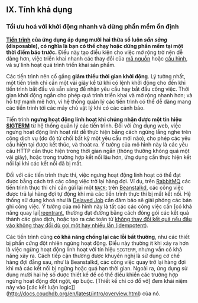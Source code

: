 ## IX. Tính khả dụng
### Tối ưu hoá với khởi động nhanh và dừng phần mềm ổn định

**[Tiến trình](./processes) của ứng dụng áp dụng mười hai thừa số luôn *sẵn sàng* (disposable), có nghĩa là bạn có thể chạy hoặc dừng phần mềm tại một thời điểm báo trước.** Điều này tạo điều kiện cho việc mở rộng trở nên dễ dàng hơn, việc triển khai nhanh các thay đổi của [mã nguồn](./codebase) hoặc [cấu hình](./config), và sự linh hoạt quá trình triển khai sản phẩm.

Các tiến trình nên cố gắng **giảm thiểu thời gian khởi động**. Lý tưởng nhất, một tiến trình chỉ cần một vài giây kể từ khi có lệnh khởi động cho đến khi tiến trình bắt đầu và sẵn sàng để nhận yêu cầu hay bắt đầu công việc. Thời gian khởi động ngắn cho phép quá trình triển khai và mở rộng nhanh hơn; và hỗ trợ mạnh mẽ hơn, vì hệ thống quản lý các tiến trình có thể dễ dàng mang các tiến trình tới các máy chủ vật lý khi có các cảnh báo.

Tiến trình **ngưng hoạt động linh hoạt khi chúng nhận được một tín hiệu [SIGTERM](http://en.wikipedia.org/wiki/SIGTERM)** từ hệ thống quản lý các tiến trình. Đối với ứng dụng web, việc ngưng hoạt động linh hoạt rất dễ thực hiện bằng cách ngừng lắng nghe trên công dịch vụ (do đó từ chối bất kỳ một yêu cầu mới nào), cho phép các yêu cầu hiện tại được kết thúc, và thoát ra. Ý tưởng của mô hình này là các yêu cầu HTTP cần thực hiện trong thời gian ngắn (thông thường không quá một vài giây), hoặc trong trường hợp kết nối lâu hơn, ứng dụng cần thực hiện kết nối lại khi các kết nối đã bị mất. 

Đối với các tiến trình thực thi, việc ngưng hoạt động linh hoạt có thể đạt được bằng cách trả các công việc trở lại hàng đợi. Ví dụ, trên [RabbitMQ](http://www.rabbitmq.com/) các tiến trình thực thi chỉ cần gửi lại một [`NACK`](http://www.rabbitmq.com/amqp-0-9-1-quickref.html#basic.nack); trên [Beanstalkd](https://beanstalkd.github.io/), các công việc được trả lại hàng đợi tự động khi mà các tiến trình thực thi bị mất kết nối. Hệ thống sử dụng khoá như là [Delayed Job](https://github.com/collectiveidea/delayed_job#readme) cần đảm bảo sẽ giải phóng các bản ghi công việc. Ý tưởng của mô hình này là tất các các công việc cần [có khả năng quay lại][reentrant](http://en.wikipedia.org/wiki/Reentrant_%28subroutine%29), thường đạt đường bằng cách đóng gói các kết quả thành các giao dịch, hoặc tạo ra các toán tử [không thay đổi kết quả nếu đầu vào không thay đổi dù gọi một hay nhiều lần (idempotent)](http://en.wikipedia.org/wiki/Idempotence).

Các tiến trình cũng **có khả năng chống lại các lỗi bất thường**, như các thiết bị phần cứng đột nhiên ngừng hoạt động. Điều này thường ít khi xảy ra hơn là việc ngừng hoạt động linh hoạt với tín hiệu `SIGTERM`, nhưng vẫn có khả năng xảy ra. Cách tiếp cận thường được khuyến nghị là sử dụng cơ chế hàng đợi đằng sau, như là Beanstalkd, các công việc quay trở lại hàng đợi khi mà các kết nối bị ngừng hoặc quá hạn thời gian. Ngoài ra, ứng dụng sử dụng mười hai hệ số được thiết kế để có thể điều khiển các trường hợp ngừng hoạt động đột ngột, ép buộc. [Thiết kế chỉ có đổ vỡ] đem khái niệm này vào [các kết luận logic]](http://docs.couchdb.org/en/latest/intro/overview.html) của nó.
